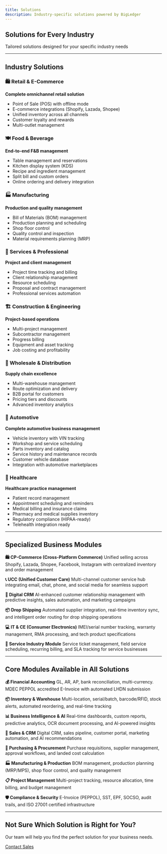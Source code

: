 ```yaml
---
title: Solutions
description: Industry-specific solutions powered by BigLedger
---
```


## Solutions for Every Industry

Tailored solutions designed for your specific industry needs

---

## Industry Solutions

### 🛍️ Retail & E-Commerce
**Complete omnichannel retail solution**

- Point of Sale (POS) with offline mode
- E-commerce integrations (Shopify, Lazada, Shopee)
- Unified inventory across all channels
- Customer loyalty and rewards
- Multi-outlet management

### 🍽️ Food & Beverage
**End-to-end F&B management**

- Table management and reservations
- Kitchen display system (KDS)
- Recipe and ingredient management
- Split bill and custom orders
- Online ordering and delivery integration

### 🏭 Manufacturing
**Production and quality management**

- Bill of Materials (BOM) management
- Production planning and scheduling
- Shop floor control
- Quality control and inspection
- Material requirements planning (MRP)

### 🏢 Services & Professional
**Project and client management**

- Project time tracking and billing
- Client relationship management
- Resource scheduling
- Proposal and contract management
- Professional services automation

### 🏗️ Construction & Engineering
**Project-based operations**

- Multi-project management
- Subcontractor management
- Progress billing
- Equipment and asset tracking
- Job costing and profitability

### 🚚 Wholesale & Distribution
**Supply chain excellence**

- Multi-warehouse management
- Route optimization and delivery
- B2B portal for customers
- Pricing tiers and discounts
- Advanced inventory analytics

### 🚗 Automotive
**Complete automotive business management**

- Vehicle inventory with VIN tracking
- Workshop and service scheduling
- Parts inventory and catalog
- Service history and maintenance records
- Customer vehicle database
- Integration with automotive marketplaces

### 🏥 Healthcare
**Healthcare practice management**

- Patient record management
- Appointment scheduling and reminders
- Medical billing and insurance claims
- Pharmacy and medical supplies inventory
- Regulatory compliance (HIPAA-ready)
- Telehealth integration ready

---

## Specialized Business Modules

**🛍️ CP-Commerce (Cross-Platform Commerce)**
Unified selling across Shopify, Lazada, Shopee, Facebook, Instagram with centralized inventory and order management

**📞 UCC (Unified Customer Care)**
Multi-channel customer service hub integrating email, chat, phone, and social media for seamless support

**💎 Digital CRM**
AI-enhanced customer relationship management with predictive insights, sales automation, and marketing campaigns

**📦 Drop Shipping**
Automated supplier integration, real-time inventory sync, and intelligent order routing for drop shipping operations

**💻 IT & CE (Consumer Electronics)**
IMEI/serial number tracking, warranty management, RMA processing, and tech product specifications

**🔧 Service Industry Module**
Service ticket management, field service scheduling, recurring billing, and SLA tracking for service businesses

---

## Core Modules Available in All Solutions

**💰 Financial Accounting**
GL, AR, AP, bank reconciliation, multi-currency. MDEC PEPPOL accredited E-Invoice with automated LHDN submission

**📦 Inventory & Warehouse**
Multi-location, serial/batch, barcode/RFID, stock alerts, automated reordering, and real-time tracking

**📊 Business Intelligence & AI**
Real-time dashboards, custom reports, predictive analytics, OCR document processing, and AI-powered insights

**👥 Sales & CRM**
Digital CRM, sales pipeline, customer portal, marketing automation, and AI recommendations

**🛒 Purchasing & Procurement**
Purchase requisitions, supplier management, approval workflows, and landed cost calculation

**🏭 Manufacturing & Production**
BOM management, production planning (MRP/MPS), shop floor control, and quality management

**📋 Project Management**
Multi-project tracking, resource allocation, time billing, and budget management

**🛡️ Compliance & Security**
E-Invoice (PEPPOL), SST, EPF, SOCSO, audit trails, and ISO 27001 certified infrastructure

---

## Not Sure Which Solution is Right for You?

Our team will help you find the perfect solution for your business needs.

[Contact Sales](/contact)
